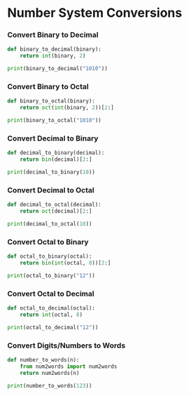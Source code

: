 
# **Number System Conversions**

### Convert Binary to Decimal
```python
def binary_to_decimal(binary):
    return int(binary, 2)

print(binary_to_decimal("1010"))
```

### Convert Binary to Octal
```python
def binary_to_octal(binary):
    return oct(int(binary, 2))[2:]

print(binary_to_octal("1010"))
```

### Convert Decimal to Binary
```python
def decimal_to_binary(decimal):
    return bin(decimal)[2:]

print(decimal_to_binary(10))
```

### Convert Decimal to Octal
```python
def decimal_to_octal(decimal):
    return oct(decimal)[2:]

print(decimal_to_octal(10))
```

### Convert Octal to Binary
```python
def octal_to_binary(octal):
    return bin(int(octal, 8))[2:]

print(octal_to_binary("12"))
```

### Convert Octal to Decimal
```python
def octal_to_decimal(octal):
    return int(octal, 8)

print(octal_to_decimal("12"))
```

### Convert Digits/Numbers to Words
```python
def number_to_words(n):
    from num2words import num2words
    return num2words(n)

print(number_to_words(123))
```


